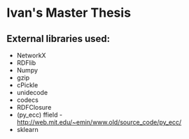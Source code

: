 # Ivan's Master Thesis

## External libraries used:

* NetworkX
* RDFlib
* Numpy
* gzip
* cPickle
* unidecode
* codecs
* RDFClosure
* (py_ecc) ffield - http://web.mit.edu/~emin/www.old/source_code/py_ecc/
* sklearn
